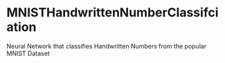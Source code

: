 # MNISTHandwrittenNumberClassifciation
Neural Network that classifies Handwritten Numbers from the popular MNIST Dataset
